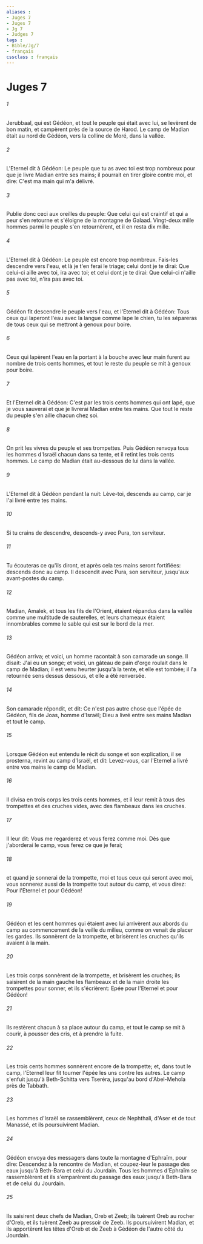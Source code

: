 ```yaml
---
aliases : 
- Juges 7
- Juges 7
- Jg 7
- Judges 7
tags : 
- Bible/Jg/7
- français
cssclass : français
---
```


# Juges 7

###### 1
Jerubbaal, qui est Gédéon, et tout le peuple qui était avec lui, se levèrent de bon matin, et campèrent près de la source de Harod. Le camp de Madian était au nord de Gédéon, vers la colline de Moré, dans la vallée.
###### 2
L'Eternel dit à Gédéon: Le peuple que tu as avec toi est trop nombreux pour que je livre Madian entre ses mains; il pourrait en tirer gloire contre moi, et dire: C'est ma main qui m'a délivré.
###### 3
Publie donc ceci aux oreilles du peuple: Que celui qui est craintif et qui a peur s'en retourne et s'éloigne de la montagne de Galaad. Vingt-deux mille hommes parmi le peuple s'en retournèrent, et il en resta dix mille.
###### 4
L'Eternel dit à Gédéon: Le peuple est encore trop nombreux. Fais-les descendre vers l'eau, et là je t'en ferai le triage; celui dont je te dirai: Que celui-ci aille avec toi, ira avec toi; et celui dont je te dirai: Que celui-ci n'aille pas avec toi, n'ira pas avec toi.
###### 5
Gédéon fit descendre le peuple vers l'eau, et l'Eternel dit à Gédéon: Tous ceux qui laperont l'eau avec la langue comme lape le chien, tu les sépareras de tous ceux qui se mettront à genoux pour boire.
###### 6
Ceux qui lapèrent l'eau en la portant à la bouche avec leur main furent au nombre de trois cents hommes, et tout le reste du peuple se mit à genoux pour boire.
###### 7
Et l'Eternel dit à Gédéon: C'est par les trois cents hommes qui ont lapé, que je vous sauverai et que je livrerai Madian entre tes mains. Que tout le reste du peuple s'en aille chacun chez soi.
###### 8
On prit les vivres du peuple et ses trompettes. Puis Gédéon renvoya tous les hommes d'Israël chacun dans sa tente, et il retint les trois cents hommes. Le camp de Madian était au-dessous de lui dans la vallée.
###### 9
L'Eternel dit à Gédéon pendant la nuit: Lève-toi, descends au camp, car je l'ai livré entre tes mains.
###### 10
Si tu crains de descendre, descends-y avec Pura, ton serviteur.
###### 11
Tu écouteras ce qu'ils diront, et après cela tes mains seront fortifiées: descends donc au camp. Il descendit avec Pura, son serviteur, jusqu'aux avant-postes du camp.
###### 12
Madian, Amalek, et tous les fils de l'Orient, étaient répandus dans la vallée comme une multitude de sauterelles, et leurs chameaux étaient innombrables comme le sable qui est sur le bord de la mer.
###### 13
Gédéon arriva; et voici, un homme racontait à son camarade un songe. Il disait: J'ai eu un songe; et voici, un gâteau de pain d'orge roulait dans le camp de Madian; il est venu heurter jusqu'à la tente, et elle est tombée; il l'a retournée sens dessus dessous, et elle a été renversée.
###### 14
Son camarade répondit, et dit: Ce n'est pas autre chose que l'épée de Gédéon, fils de Joas, homme d'Israël; Dieu a livré entre ses mains Madian et tout le camp.
###### 15
Lorsque Gédéon eut entendu le récit du songe et son explication, il se prosterna, revint au camp d'Israël, et dit: Levez-vous, car l'Eternel a livré entre vos mains le camp de Madian.
###### 16
Il divisa en trois corps les trois cents hommes, et il leur remit à tous des trompettes et des cruches vides, avec des flambeaux dans les cruches.
###### 17
Il leur dit: Vous me regarderez et vous ferez comme moi. Dès que j'aborderai le camp, vous ferez ce que je ferai;
###### 18
et quand je sonnerai de la trompette, moi et tous ceux qui seront avec moi, vous sonnerez aussi de la trompette tout autour du camp, et vous direz: Pour l'Eternel et pour Gédéon!
###### 19
Gédéon et les cent hommes qui étaient avec lui arrivèrent aux abords du camp au commencement de la veille du milieu, comme on venait de placer les gardes. Ils sonnèrent de la trompette, et brisèrent les cruches qu'ils avaient à la main.
###### 20
Les trois corps sonnèrent de la trompette, et brisèrent les cruches; ils saisirent de la main gauche les flambeaux et de la main droite les trompettes pour sonner, et ils s'écrièrent: Epée pour l'Eternel et pour Gédéon!
###### 21
Ils restèrent chacun à sa place autour du camp, et tout le camp se mit à courir, à pousser des cris, et à prendre la fuite.
###### 22
Les trois cents hommes sonnèrent encore de la trompette; et, dans tout le camp, l'Eternel leur fit tourner l'épée les uns contre les autres. Le camp s'enfuit jusqu'à Beth-Schitta vers Tseréra, jusqu'au bord d'Abel-Mehola près de Tabbath.
###### 23
Les hommes d'Israël se rassemblèrent, ceux de Nephthali, d'Aser et de tout Manassé, et ils poursuivirent Madian.
###### 24
Gédéon envoya des messagers dans toute la montagne d'Ephraïm, pour dire: Descendez à la rencontre de Madian, et coupez-leur le passage des eaux jusqu'à Beth-Bara et celui du Jourdain. Tous les hommes d'Ephraïm se rassemblèrent et ils s'emparèrent du passage des eaux jusqu'à Beth-Bara et de celui du Jourdain.
###### 25
Ils saisirent deux chefs de Madian, Oreb et Zeeb; ils tuèrent Oreb au rocher d'Oreb, et ils tuèrent Zeeb au pressoir de Zeeb. Ils poursuivirent Madian, et ils apportèrent les têtes d'Oreb et de Zeeb à Gédéon de l'autre côté du Jourdain.
